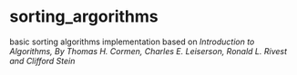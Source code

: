 # sorting_argorithms
basic sorting algorithms implementation
based on _Introduction to Algorithms,
By Thomas H. Cormen, Charles E. Leiserson, Ronald L. Rivest and Clifford Stein_
